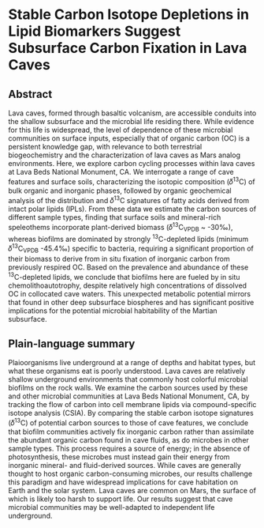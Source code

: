 # Stable Carbon Isotope Depletions in Lipid Biomarkers Suggest Subsurface Carbon Fixation in Lava Caves

## Abstract 
Lava caves, formed through basaltic volcanism, are accessible conduits into the shallow subsurface and the microbial life residing there. While evidence for this life is widespread, the level of dependence of these microbial communities on surface inputs, especially that of organic carbon (OC) is a persistent knowledge gap, with relevance to both terrestrial biogeochemistry and the characterization of lava caves as Mars analog environments. Here, we explore carbon cycling processes within lava caves at Lava Beds National Monument, CA. We interrogate a range of cave features and surface soils, characterizing the isotopic composition (𝛿<sup>13</sup>C) of bulk organic and inorganic phases, followed by organic geochemical analysis of the distribution and 𝛿<sup>13</sup>C signatures of fatty acids derived from intact polar lipids (IPLs). From these data we estimate the carbon sources of different sample types, finding that surface soils and mineral-rich speleothems incorporate plant-derived biomass (𝛿<sup>13</sup>C<sub>VPDB</sub> ~ -30‰), whereas biofilms are dominated by strongly <sup>13</sup>C-depleted lipids (minimum 𝛿<sup>13</sup>C<sub>VPDB</sub> -45.4‰) specific to bacteria, requiring a significant proportion of their biomass to derive from in situ fixation of inorganic carbon from previously respired OC. Based on the prevalence and abundance of these <sup>13</sup>C-depleted lipids, we conclude that biofilms here are fueled by in situ chemolithoautotrophy, despite relatively high concentrations of dissolved OC in collocated cave waters. This unexpected metabolic potential mirrors that found in other deep subsurface biospheres and has significant positive implications for the potential microbial habitability of the Martian subsurface.


## Plain-language summary 
Plaioorganisms live underground at a range of depths and habitat types, but what these organisms eat is poorly understood. Lava caves are relatively shallow underground environments that commonly host colorful microbial biofilms on the rock walls. We examine the carbon sources used by these and other microbial communities at Lava Beds National Monument, CA, by tracking the flow of carbon into cell membrane lipids via compound-specific isotope analysis (CSIA). By comparing the stable carbon isotope signatures (𝛿<sup>13</sup>C) of potential carbon sources to those of cave features, we conclude that biofilm communities actively fix inorganic carbon rather than assimilate the abundant organic carbon found in cave fluids, as do microbes in other sample types. This process requires a source of energy; in the absence of photosynthesis, these microbes must instead gain their energy from inorganic mineral- and fluid-derived sources. While caves are generally thought to host organic carbon-consuming microbes, our results challenge this paradigm and have widespread implications for cave habitation on Earth and the solar system. Lava caves are common on Mars, the surface of which is likely too harsh to support life. Our results suggest that cave microbial communities may be well-adapted to independent life underground.